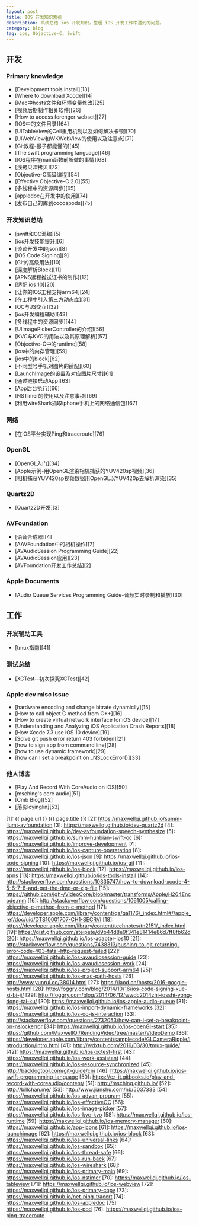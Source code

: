```yaml
---
layout: post
title: IOS 开发知识索引
description: 系统总结 ios 开发知识，整理 iOS 开发工作中遇到的问题。
category: blog
tag: ios, Objective-C, Swift
---
```

## 开发

### Primary knowledge

- [Development tools install][13]
- [Where to download Xcode][14]
- [Mac中hosts文件和环境变量修改][25]
- [视频后期制作相关软件][26]
- [How to access forenger webset][27]
- [IOS中的文件目录][64]
- [UITableView的Cell重用机制以及如何解决卡顿][70]
- [UIWebView和WKWebView的使用以及注意点][71]
- [Git教程-猴子都能懂的][45]
- [The swift programming language][46]
- [IOS程序在main函数前所做的事情][68]
- [浅拷贝深拷贝][72]
- [Objective-C高级编程][54]
- [Effective Objective-C 2.0][55]
- [多线程中的资源同步][65]
- [appledoc在开发中的使用][74]
- [发布自己的库到cocoapods][75]

### 开发知识总结

- [swift和OC混编][5]
- [ios开发技能提升][6]
- [谈谈开发中的json][8]
- [IOS Code Signing][9]
- [Git的高级用法][10]
- [深度解析Block][11]
- [APNS远程推送证书的制作][12]
- [适配 ios 10][20]
- [让你的IOS工程支持arm64][24]
- [在工程中引入第三方动态库][31]
- [OC与JS交互][32]
- [ios开发编程辅助][43]
- [多线程中的资源同步][44]
- [UIImagePickerController的介绍][56]
- [KVC与KVO的用法以及其原理解析][57]
- [Objective-C中的runtime][58]
- [ios中的内存管理][59]
- [ios中的block][62]
- [不同型号手机对图片的适配][60]
- [LaunchImage的设置及对应图片尺寸][61]
- [通过链接启动App][63]
- [App后台执行][66]
- [NSTimer的使用以及注意事项][69]
- [利用wireShark抓取iphone手机上的网络通信包][67]

### 网络
- [在iOS平台实现Ping和traceroute][76]



### OpenGL

- [OpenGL入门][34]
- [Apple示例-用OpenGL渲染相机捕获的YUV420sp视频][36]
- [相机捕获YUV420sp视频数据用OpenGL以YUV420p去解析渲染][35]

### Quartz2D

- [Quartz2D开发][3]

### AVFoundation

- [语音合成器][4]
- [AAVFoundation中的相机操作][7]
- [AVAudioSession Programming Guide][22]
- [AVAudioSession应用][23]
- [AVFoundation开发工作总结][2]

### Apple Documents

- [Audio Queue Services Programming Guide-音频实时录制和播放][30]

## 工作

### 开发辅助工具

- [tmux指南][41]

### 测试总结

- [XCTest--初次探究XCTest][42]

### Apple dev misc issue

- [hardware encoding and change bitrate dynamiclly][15]
- [How to call object C method from C++][16]
- [How to create virtual network interface for iOS device][17]
- [Understanding and Analyzing iOS Application Crash Reports][18]
- [How Xcode 7.3 use iOS 10 device][19]
- [Solve git push error return 403 forbiden][21]
- [how to sign app from command line][28]
- [how to use dynamic framework][29]
- [how can I set a breakpoint on _NSLockError()][33]

### 他人博客

- [Play And Record With CoreAudio on iOS][50]
- [msching's core audio][51]
- [Cmb Blog][52]
- [落影loyinglin][53]


[MaxwellQi]: https://maxwellqi.github.io "MaxwellQi"
[1]: {{ page.url }} ({{ page.title }})
[2]: https://maxwellqi.github.io/summ-liumt-avfoundation
[3]: https://maxwellqi.github.io/dev-quartz2d
[4]: https://maxwellqi.github.io/dev-avfoundation-speech-synthesize
[5]: https://maxwellqi.github.io/summ-hunbian-swift-oc
[6]: https://maxwellqi.github.io/improve-development
[7]: https://maxwellqi.github.io/ios-capture-operatation
[8]: https://maxwellqi.github.io/ios-json
[9]: https://maxwellqi.github.io/ios-code-signing
[10]: https://maxwellqi.github.io/ios-git
[11]: https://maxwellqi.github.io/ios-block
[12]: https://maxwellqi.github.io/ios-apns
[13]: https://maxwellqi.github.io/ios-tools-install
[14]: http://stackoverflow.com/questions/10335747/how-to-download-xcode-4-5-6-7-8-and-get-the-dmg-or-xip-file
[15]: https://github.com/jgh-/VideoCore/blob/master/transforms/Apple/H264Encode.mm
[16]: http://stackoverflow.com/questions/1061005/calling-objective-c-method-from-c-method
[17]: https://developer.apple.com/library/content/qa/qa1176/_index.html#//apple_ref/doc/uid/DTS10001707-CH1-SECRVI
[18]: https://developer.apple.com/library/content/technotes/tn2151/_index.html
[19]: https://gist.github.com/steipete/d9b44d8e9f341e81414e86d7ff8fb62d
[20]: https://maxwellqi.github.io/ios-adapter-ios10
[21]: http://stackoverflow.com/questions/7438313/pushing-to-git-returning-error-code-403-fatal-http-request-failed
[22]: https://maxwellqi.github.io/ios-avaudiosession-guide
[23]: https://maxwellqi.github.io/ios-avaudiosession-work
[24]: https://maxwellqi.github.io/ios-project-support-arm64
[25]: https://maxwellqi.github.io/ios-mac-path-hosts
[26]: http://www.yunrui.co/38014.html
[27]: https://laod.cn/hosts/2016-google-hosts.html
[28]: http://foggry.com/blog/2014/10/16/ios-code-signing-xue-xi-bi-ji/
[29]: http://foggry.com/blog/2014/06/12/wwdc2014zhi-iosshi-yong-dong-tai-ku/
[30]: https://maxwellqi.github.io/ios-apple-audio-queue
[31]: https://maxwellqi.github.io/ios-import-dynamic-frameworks
[32]: https://maxwellqi.github.io/ios-oc-js-interaction
[33]: http://stackoverflow.com/questions/2732053/how-can-i-set-a-breakpoint-on-nslockerror
[34]: https://maxwellqi.github.io/ios-openGl-start
[35]: https://github.com/MaxwellQi/RendingVideo/tree/master/VideoDemo
[36]: https://developer.apple.com/library/content/samplecode/GLCameraRipple/Introduction/Intro.html
[41]: http://wdxtub.com/2016/03/30/tmux-guide/
[42]: https://maxwellqi.github.io/ios-xctest-first
[43]: https://maxwellqi.github.io/ios-work-assistant
[44]: https://maxwellqi.github.io/ios-resource-synchronized
[45]: http://backlogtool.com/git-guide/cn/
[46]: https://maxwellqi.github.io/ios-swift-programming-language
[50]: https://cz-it.gitbooks.io/play-and-record-with-coreaudio/content/
[51]: http://msching.github.io/
[52]: http://billchan.me/
[53]: http://www.jianshu.com/nb/5037333
[54]: https://maxwellqi.github.io/ios-advan-program
[55]: https://maxwellqi.github.io/ios-effectiveOC
[56]: https://maxwellqi.github.io/ios-image-picker
[57]: https://maxwellqi.github.io/ios-kvc-kvo
[58]: https://maxwellqi.github.io/ios-runtime
[59]: https://maxwellqi.github.io/ios-memory-manager
[60]: https://maxwellqi.github.io/app-icons
[61]: https://maxwellqi.github.io/ios-launchimage
[62]: https://maxwellqi.github.io/ios-block
[63]: https://maxwellqi.github.io/ios-universal-links
[64]: https://maxwellqi.github.io/ios-sandbox
[65]: https://maxwellqi.github.io/ios-thread-safe
[66]: https://maxwellqi.github.io/ios-run-back
[67]: https://maxwellqi.github.io/ios-wireshark
[68]: https://maxwellqi.github.io/ios-primary-main
[69]: https://maxwellqi.github.io/ios-nstimer
[70]: https://maxwellqi.github.io/ios-tableview
[71]: https://maxwellqi.github.io/ios-webview
[72]: https://maxwellqi.github.io/ios-primary-copy
[73]: https://maxwellqi.github.io/net-ping-tracert
[74]: https://maxwellqi.github.io/ios-appledoc
[75]: https://maxwellqi.github.io/ios-pod
[76]: https://maxwellqi.github.io/ios-ping-traceroute